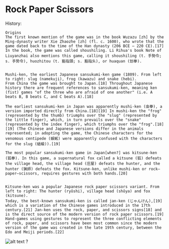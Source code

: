 # Rock Paper Scissors

History:

    Origins
    The first known mention of the game was in the book Wuzazu [zh] by the Ming-dynasty writer Xie Zhaozhe [zh] (fl. c. 1600), who wrote that the game dated back to the time of the Han dynasty (206 BCE – 220 CE).[17] In the book, the game was called shoushiling. Li Rihua's book Note of Liuyanzhai also mentions this game, calling it shoushiling (t. 手勢令; s. 手势令), huozhitou (t. 豁指頭; s. 豁指头), or huaquan (划拳).


    Mushi-ken, the earliest Japanese sansukumi-ken game (1809). From left to right: slug (namekuji), frog (kawazu) and snake (hebi).
    From China the game was brought to Japan.[18] Throughout Japanese history there are frequent references to sansukumi-ken, meaning ken (fist) games "of the three who are afraid of one another" (i.e. A beats B, B beats C, and C beats A).[18]

    The earliest sansukumi-ken in Japan was apparently mushi-ken (虫拳), a version imported directly from China.[18][19] In mushi-ken the "frog" (represented by the thumb) triumphs over the "slug" (represented by the little finger), which, in turn prevails over the "snake" (represented by the index finger), which triumphs over the "frog".[18][19] (The Chinese and Japanese versions differ in the animals represented; in adopting the game, the Chinese characters for the venomous centipede (蜈蜙) were apparently confused with the characters for the slug (蛞蝓)).[19]

    The most popular sansukumi-ken game in Japan[when?] was kitsune-ken (狐拳). In this game, a supernatural fox called a kitsune (狐) defeats the village head, the village head (庄屋) defeats the hunter, and the hunter (猟師) defeats the fox. Kitsune-ken, unlike mushi-ken or rock–paper–scissors, requires gestures with both hands.[20]


    Kitsune-ken was a popular Japanese rock paper scissors variant. From left to right: The hunter (ryōshi), village head (shōya) and fox (kitsune).
    Today, the best-known sansukumi-ken is called jan-ken (じゃんけん),[19] which is a variation of the Chinese games introduced in the 17th century.[21] Jan-ken uses the rock, paper, and scissors signs[18] and is the direct source of the modern version of rock paper scissors.[19] Hand-games using gestures to represent the three conflicting elements of rock, paper, and scissors have been most common since the modern version of the game was created in the late 19th century, between the Edo and Meiji periods.[22]

![alt text](https://en.wikipedia.org/wiki/File%3ARpsfw_game.svg) ?